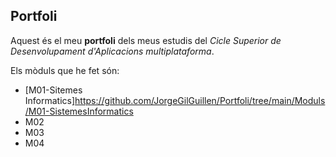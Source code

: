 ## Portfoli

Aquest és el meu **portfoli** dels meus estudis del *Cicle Superior de Desenvolupament d'Aplicacions multiplataforma*.

Els mòduls que he fet són:

- [M01-Sitemes Informatics]https://github.com/JorgeGilGuillen/Portfoli/tree/main/Moduls/M01-SistemesInformatics
- M02
- M03
- M04
